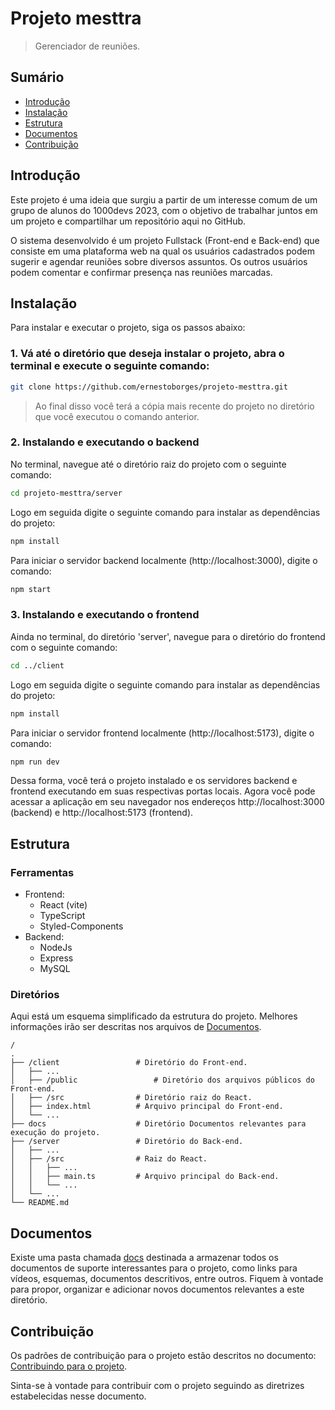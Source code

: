 # Projeto mesttra
> Gerenciador de reuniões.

<nav>
    <h2>Sumário</h2>
    <ul>
        <li><a href="#intro">Introdução</a></li>
        <li><a href="#install">Instalação</a></li>
        <li><a href="#structure">Estrutura</a></li>
        <li><a href="#docs">Documentos</a></li>
        <li><a href="#contribution">Contribuição</a></li>
    </ul>
</nav>

<section id="intro">
    <h2>Introdução</h2>
    <p>Este projeto é uma ideia que surgiu a partir de um interesse comum de um grupo de alunos do 1000devs 2023, com o objetivo de trabalhar juntos em um projeto e compartilhar um repositório aqui no GitHub.</p>
    <p>O sistema desenvolvido é um projeto Fullstack (Front-end e Back-end) que consiste em uma plataforma web na qual os usuários cadastrados podem sugerir e agendar reuniões sobre diversos assuntos. Os outros usuários podem comentar e confirmar presença nas reuniões marcadas.</p>
</section>

<section id="install">
<h2>Instalação</h2>
<p>Para instalar e executar o projeto, siga os passos abaixo:</p>

<h3>1. Vá até o diretório que deseja instalar o projeto, abra o terminal e execute o seguinte comando:</h3>

```bash
git clone https://github.com/ernestoborges/projeto-mesttra.git
```
> <p>Ao final disso você terá a cópia mais recente do projeto no diretório que você executou o comando anterior.</p>

<h3>2. Instalando e executando o backend</h3>
No terminal, navegue até o diretório raiz do projeto com o seguinte comando:

```bash
cd projeto-mesttra/server
```

Logo em seguida digite o seguinte comando para instalar as dependências do projeto:

```bash
npm install
```

Para iniciar o servidor backend localmente (http://localhost:3000), digite o comando:

```bash
npm start
```

<h3>3. Instalando e executando o frontend</h3>
Ainda no terminal, do diretório 'server', navegue para o diretório do frontend com o seguinte comando:

```bash
cd ../client
```

Logo em seguida digite o seguinte comando para instalar as dependências do projeto:

```bash
npm install
```

Para iniciar o servidor frontend localmente (http://localhost:5173), digite o comando:

```bash
npm run dev
```

<p>Dessa forma, você terá o projeto instalado e os servidores backend e frontend executando em suas respectivas portas locais. Agora você pode acessar a aplicação em seu navegador nos endereços http://localhost:3000 (backend) e http://localhost:5173 (frontend).</p>

</section>

<section  id="structure">
<h2>Estrutura</h2>
<section>
<h3>Ferramentas</h3>
<ul>
<li>
Frontend:
<ul>
<li>React (vite)</li>
<li>TypeScript</li>
<li>Styled-Components</li>
</ul>
<li>
Backend:
<ul>
<li>NodeJs</li>
<li>Express</li>
<li>MySQL</li>
</ul>
</li>
</li>
</ul>
</section>
<section>
<h3>Diretórios</h3>
<p>Aqui está um esquema simplificado da estrutura do projeto. Melhores informações irão ser descritas nos arquivos de <a href="#docs">Documentos</a>.</p>
    
    /
    .
    ├── /client					# Diretório do Front-end.
    │   ├── ...          
    │   ├── /public         		# Diretório dos arquivos públicos do Front-end.
    │   ├── /src 				# Diretório raiz do React.
    │   ├── index.html 			# Arquivo principal do Front-end.
    │   └── ...     
    ├── docs   					# Diretório Documentos relevantes para execução do projeto.
    ├── /server      			# Diretório do Back-end.
    │   ├── ...          
    │   ├── /src 				# Raiz do React.
    │   │   ├── ...			
    │   │   ├── main.ts			# Arquivo principal do Back-end.
    │   │   └── ...			
    │   └── ...     
    └── README.md
    
</section>

<section  id="docs">
<h2>Documentos</h2>
<p>Existe uma pasta chamada <a href="https://github.com/ernestoborges/projeto-mesttra/blob/main/docs" >docs</a> destinada a armazenar todos os documentos de suporte interessantes para o projeto, como links para vídeos, esquemas, documentos descritivos, entre outros. Fiquem à vontade para propor, organizar e adicionar novos documentos relevantes a este diretório.</p>
</section>
<section  id="contribution">
<h2>Contribuição</h2>
<p>Os padrões de contribuição para o projeto estão descritos no documento: <a href="https://github.com/ernestoborges/projeto-mesttra/blob/main/docs/CONTRIBUTING.md" >Contribuindo para o projeto</a>.</p>
<p>Sinta-se à vontade para contribuir com o projeto seguindo as diretrizes estabelecidas nesse documento.</p>
</section>
<section>